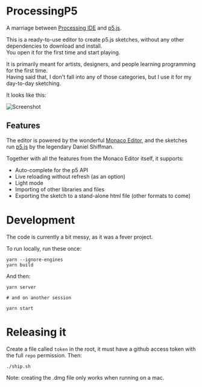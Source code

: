 # ProcessingP5

A marriage between [Processing IDE](https://processing.org/) and [p5.js](https://p5js.org/).

This is a ready-to-use editor to create p5.js sketches, without any other dependencies to download and install.  
You open it for the first time and start playing.

It is primarily meant for artists, designers, and people learning programming for the first time.  
Having said that, I don't fall into any of those categories, but I use it for my day-to-day sketching.

It looks like this: 

![Screenshot](https://raw.githubusercontent.com/filipesabella/ProcessingP5/master/docs/screenshot.png)

## Features

The editor is powered by the wonderful [Monaco Editor](https://microsoft.github.io/monaco-editor/), and the sketches run [p5.js](https://p5js.org/) by the legendary Daniel Shiffman.

Together with all the features from the Monaco Editor itself, it supports:
* Auto-complete for the p5 API
* Live reloading without refresh (as an option)
* Light mode
* Importing of other libraries and files
* Exporting the sketch to a stand-alone html file (other formats to come)

# Development

The code is currently a bit messy, as it was a fever project.

To run locally, run these once:

```
yarn --ignore-engines
yarn build
```

And then:

```
yarn server

# and on another session

yarn start
```

# Releasing it

Create a file called `token` in the root, it must have a github
access token with the full `repo` permission. Then:

```./ship.sh```

Note: creating the .dmg file only works when running on a mac.
